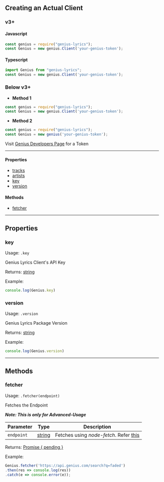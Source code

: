 ## Creating an Actual Client
### v3+
#### Javascript
```js
const genius = require("genius-lyrics");
const Genius = new genius.Client('your-genius-token');
```
#### Typescript
```js
import Genius from "genius-lyrics";
const Genius = new genius.Client('your-genius-token');
```

### Below v3+
* **Method 1**
```js
const genius = require("genius-lyrics");
const Genius = new genius.Client('your-genius-token');
```
* **Method 2**
```js
const genius = require("genius-lyrics");
const Genius = new genius('your-genius-token');
```
Visit [Genius Developers Page](https://genius.com/developers) for a Token

---

#### Properties
* [tracks](client/tracks)
* [artists](client/artists)
* [key](#key)
* [version](#version)

#### Methods
* [fetcher](#fetcher)

---

## Properties

### key

Usage: `.key`

Genius Lyrics Client's API Key

Returns: [string](https://developer.mozilla.org/en-US/docs/Web/JavaScript/Reference/Global_Objects/String)

Example:
```js
console.log(Genius.key)
```

### version

Usage: `.version`

Genius Lyrics Package Version

Returns: [string](https://developer.mozilla.org/en-US/docs/Web/JavaScript/Reference/Global_Objects/String)

Example:
```js
console.log(Genius.version)
```

---

## Methods

### fetcher

Usage: `.fetcher(endpoint)`

Fetches the Endpoint

***Note: This is only for Advanced-Usage***

Parameter | Type | Description
----------|------|------------
`endpoint` | [string](https://developer.mozilla.org/en-US/docs/Web/JavaScript/Reference/Global_Objects/String) | Fetches using *node-fetch*. Refer [this](https://docs.genius.com/)

Returns: [Promise { pending }](https://developer.mozilla.org/en/docs/Web/JavaScript/Reference/Global_Objects/Promise)

Example:
```js
Genius.fetcher('https://api.genius.com/search?q=faded')
.then(res => console.log(res))
.catch(e => console.error(e));
```
